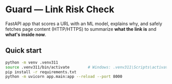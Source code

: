 # Guard — Link Risk Check

FastAPI app that scores a URL with an ML model, explains why, and safely fetches page content (HTTP/HTTPS) to summarize **what the link is** and **what's inside now**.

## Quick start
```bash
python -m venv .venv311
source .venv311/bin/activate        # Windows: .venv311\Scripts\activate
pip install -r requirements.txt
python -m uvicorn app.main:app --reload --port 8000
